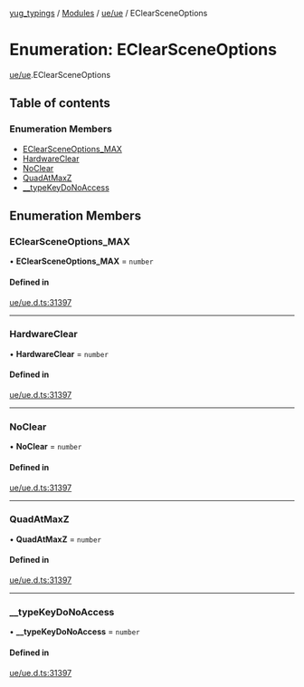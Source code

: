 [yug_typings](../README.md) / [Modules](../modules.md) / [ue/ue](../modules/ue_ue.md) / EClearSceneOptions

# Enumeration: EClearSceneOptions

[ue/ue](../modules/ue_ue.md).EClearSceneOptions

## Table of contents

### Enumeration Members

- [EClearSceneOptions\_MAX](ue_ue.EClearSceneOptions.md#eclearsceneoptions_max)
- [HardwareClear](ue_ue.EClearSceneOptions.md#hardwareclear)
- [NoClear](ue_ue.EClearSceneOptions.md#noclear)
- [QuadAtMaxZ](ue_ue.EClearSceneOptions.md#quadatmaxz)
- [\_\_typeKeyDoNoAccess](ue_ue.EClearSceneOptions.md#__typekeydonoaccess)

## Enumeration Members

### EClearSceneOptions\_MAX

• **EClearSceneOptions\_MAX** = `number`

#### Defined in

[ue/ue.d.ts:31397](https://github.com/YugMetaverse/yug_typings/blob/b7d9b19/ue/ue.d.ts#L31397)

___

### HardwareClear

• **HardwareClear** = `number`

#### Defined in

[ue/ue.d.ts:31397](https://github.com/YugMetaverse/yug_typings/blob/b7d9b19/ue/ue.d.ts#L31397)

___

### NoClear

• **NoClear** = `number`

#### Defined in

[ue/ue.d.ts:31397](https://github.com/YugMetaverse/yug_typings/blob/b7d9b19/ue/ue.d.ts#L31397)

___

### QuadAtMaxZ

• **QuadAtMaxZ** = `number`

#### Defined in

[ue/ue.d.ts:31397](https://github.com/YugMetaverse/yug_typings/blob/b7d9b19/ue/ue.d.ts#L31397)

___

### \_\_typeKeyDoNoAccess

• **\_\_typeKeyDoNoAccess** = `number`

#### Defined in

[ue/ue.d.ts:31397](https://github.com/YugMetaverse/yug_typings/blob/b7d9b19/ue/ue.d.ts#L31397)

